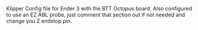 Klipper Config file for Ender 3 with the BTT Octopus board.  Also configured to use an EZ ABL probe, just comment that section out if not needed and change you Z endstop pin.

